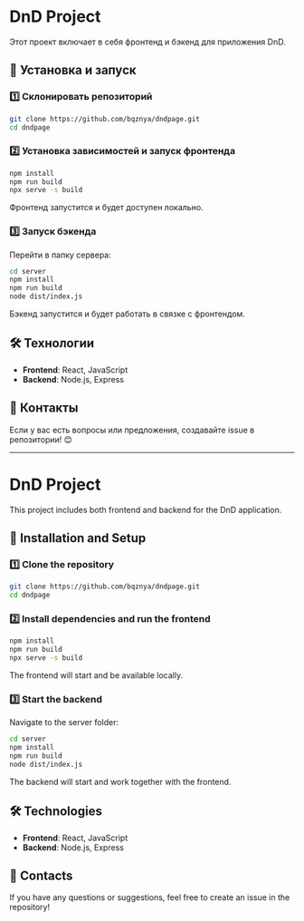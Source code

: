 # DnD Project

Этот проект включает в себя фронтенд и бэкенд для приложения DnD.

## 🚀 Установка и запуск

### 1️⃣ Склонировать репозиторий
```sh
git clone https://github.com/bqznya/dndpage.git
cd dndpage
```

### 2️⃣ Установка зависимостей и запуск фронтенда
```sh
npm install
npm run build
npx serve -s build
```
Фронтенд запустится и будет доступен локально.

### 3️⃣ Запуск бэкенда
Перейти в папку сервера:
```sh
cd server
npm install
npm run build
node dist/index.js
```
Бэкенд запустится и будет работать в связке с фронтендом.

## 🛠 Технологии
- **Frontend**: React, JavaScript
- **Backend**: Node.js, Express

## 📌 Контакты
Если у вас есть вопросы или предложения, создавайте issue в репозитории! 😊

---

# DnD Project

This project includes both frontend and backend for the DnD application.

## 🚀 Installation and Setup

### 1️⃣ Clone the repository
```sh
git clone https://github.com/bqznya/dndpage.git
cd dndpage
```

### 2️⃣ Install dependencies and run the frontend
```sh
npm install
npm run build
npx serve -s build
```
The frontend will start and be available locally.

### 3️⃣ Start the backend
Navigate to the server folder:
```sh
cd server
npm install
npm run build
node dist/index.js
```
The backend will start and work together with the frontend.

## 🛠 Technologies
- **Frontend**: React, JavaScript
- **Backend**: Node.js, Express

## 📌 Contacts
If you have any questions or suggestions, feel free to create an issue in the repository!
